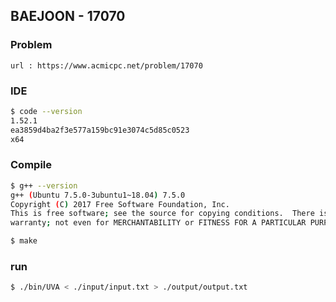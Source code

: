  
## BAEJOON - 17070

### Problem        
    url : https://www.acmicpc.net/problem/17070

### IDE 
```bash
$ code --version
1.52.1
ea3859d4ba2f3e577a159bc91e3074c5d85c0523
x64
```

### Compile
```bash
$ g++ --version
g++ (Ubuntu 7.5.0-3ubuntu1~18.04) 7.5.0
Copyright (C) 2017 Free Software Foundation, Inc.
This is free software; see the source for copying conditions.  There is NO
warranty; not even for MERCHANTABILITY or FITNESS FOR A PARTICULAR PURPOSE.

$ make
```

### run
```bash
$ ./bin/UVA < ./input/input.txt > ./output/output.txt
```


